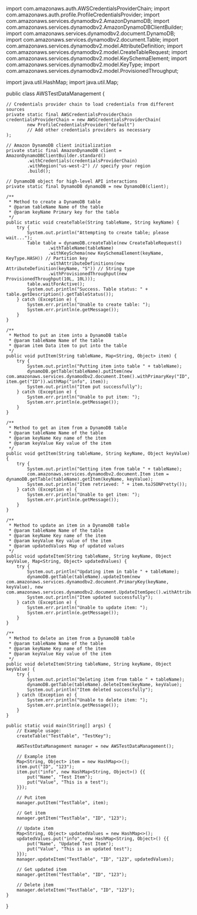 import com.amazonaws.auth.AWSCredentialsProviderChain;
import com.amazonaws.auth.profile.ProfileCredentialsProvider;
import com.amazonaws.services.dynamodbv2.AmazonDynamoDB;
import com.amazonaws.services.dynamodbv2.AmazonDynamoDBClientBuilder;
import com.amazonaws.services.dynamodbv2.document.DynamoDB;
import com.amazonaws.services.dynamodbv2.document.Table;
import com.amazonaws.services.dynamodbv2.model.AttributeDefinition;
import com.amazonaws.services.dynamodbv2.model.CreateTableRequest;
import com.amazonaws.services.dynamodbv2.model.KeySchemaElement;
import com.amazonaws.services.dynamodbv2.model.KeyType;
import com.amazonaws.services.dynamodbv2.model.ProvisionedThroughput;

import java.util.HashMap;
import java.util.Map;

public class AWSTestDataManagement {

    // Credentials provider chain to load credentials from different sources
    private static final AWSCredentialsProviderChain credentialsProviderChain = new AWSCredentialsProviderChain(
            new ProfileCredentialsProvider("default")
            // Add other credentials providers as necessary
    );

    // Amazon DynamoDB client initialization
    private static final AmazonDynamoDB client = AmazonDynamoDBClientBuilder.standard()
            .withCredentials(credentialsProviderChain)
            .withRegion("us-west-2") // specify your region
            .build();

    // DynamoDB object for high-level API interactions
    private static final DynamoDB dynamoDB = new DynamoDB(client);

    /**
     * Method to create a DynamoDB table
     * @param tableName Name of the table
     * @param keyName Primary key for the table
     */
    public static void createTable(String tableName, String keyName) {
        try {
            System.out.println("Attempting to create table; please wait...");
            Table table = dynamoDB.createTable(new CreateTableRequest()
                    .withTableName(tableName)
                    .withKeySchema(new KeySchemaElement(keyName, KeyType.HASH)) // Partition key
                    .withAttributeDefinitions(new AttributeDefinition(keyName, "S")) // String type
                    .withProvisionedThroughput(new ProvisionedThroughput(10L, 10L)));
            table.waitForActive();
            System.out.println("Success. Table status: " + table.getDescription().getTableStatus());
        } catch (Exception e) {
            System.err.println("Unable to create table: ");
            System.err.println(e.getMessage());
        }
    }

    /**
     * Method to put an item into a DynamoDB table
     * @param tableName Name of the table
     * @param item Data item to put into the table
     */
    public void putItem(String tableName, Map<String, Object> item) {
        try {
            System.out.println("Putting item into table " + tableName);
            dynamoDB.getTable(tableName).putItem(new com.amazonaws.services.dynamodbv2.document.Item().withPrimaryKey("ID", item.get("ID")).withMap("info", item));
            System.out.println("Item put successfully");
        } catch (Exception e) {
            System.err.println("Unable to put item: ");
            System.err.println(e.getMessage());
        }
    }

    /**
     * Method to get an item from a DynamoDB table
     * @param tableName Name of the table
     * @param keyName Key name of the item
     * @param keyValue Key value of the item
     */
    public void getItem(String tableName, String keyName, Object keyValue) {
        try {
            System.out.println("Getting item from table " + tableName);
            com.amazonaws.services.dynamodbv2.document.Item item = dynamoDB.getTable(tableName).getItem(keyName, keyValue);
            System.out.println("Item retrieved: " + item.toJSONPretty());
        } catch (Exception e) {
            System.err.println("Unable to get item: ");
            System.err.println(e.getMessage());
        }
    }

    /**
     * Method to update an item in a DynamoDB table
     * @param tableName Name of the table
     * @param keyName Key name of the item
     * @param keyValue Key value of the item
     * @param updatedValues Map of updated values
     */
    public void updateItem(String tableName, String keyName, Object keyValue, Map<String, Object> updatedValues) {
        try {
            System.out.println("Updating item in table " + tableName);
            dynamoDB.getTable(tableName).updateItem(new com.amazonaws.services.dynamodbv2.document.PrimaryKey(keyName, keyValue), new com.amazonaws.services.dynamodbv2.document.UpdateItemSpec().withAttributeUpdates(updatedValues));
            System.out.println("Item updated successfully");
        } catch (Exception e) {
            System.err.println("Unable to update item: ");
            System.err.println(e.getMessage());
        }
    }

    /**
     * Method to delete an item from a DynamoDB table
     * @param tableName Name of the table
     * @param keyName Key name of the item
     * @param keyValue Key value of the item
     */
    public void deleteItem(String tableName, String keyName, Object keyValue) {
        try {
            System.out.println("Deleting item from table " + tableName);
            dynamoDB.getTable(tableName).deleteItem(keyName, keyValue);
            System.out.println("Item deleted successfully");
        } catch (Exception e) {
            System.err.println("Unable to delete item: ");
            System.err.println(e.getMessage());
        }
    }

    public static void main(String[] args) {
        // Example usage:
        createTable("TestTable", "TestKey");

        AWSTestDataManagement manager = new AWSTestDataManagement();

        // Example item
        Map<String, Object> item = new HashMap<>();
        item.put("ID", "123");
        item.put("info", new HashMap<String, Object>() {{
            put("Name", "Test Item");
            put("Value", "This is a test");
        }});

        // Put item
        manager.putItem("TestTable", item);

        // Get item
        manager.getItem("TestTable", "ID", "123");

        // Update item
        Map<String, Object> updatedValues = new HashMap<>();
        updatedValues.put("info", new HashMap<String, Object>() {{
            put("Name", "Updated Test Item");
            put("Value", "This is an updated test");
        }});
        manager.updateItem("TestTable", "ID", "123", updatedValues);

        // Get updated item
        manager.getItem("TestTable", "ID", "123");

        // Delete item
        manager.deleteItem("TestTable", "ID", "123");
    }
}
